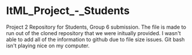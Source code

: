 # ItML_Project_-_Students
Project 2 Repository for Students,
Group 6 submission. 
The file is made to run out of the cloned repository that we were initually provided. 
I wasn't able to add all of the information to github due to file size issues. Git bash isn't playing nice on my computer. 
